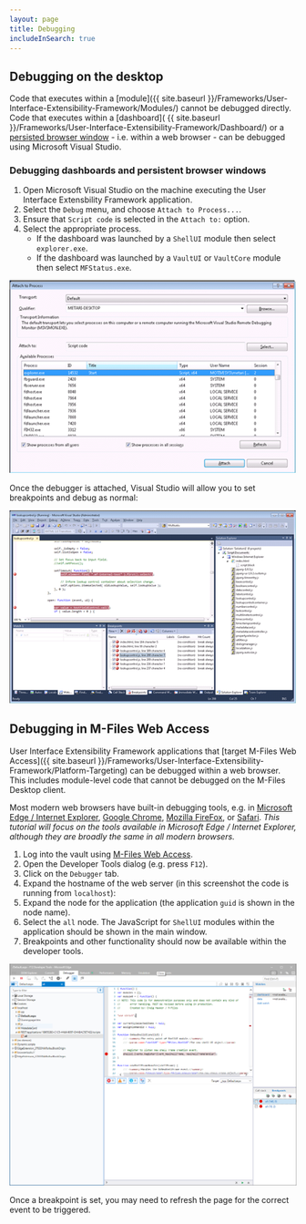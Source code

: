 ```yaml
---
layout: page
title: Debugging
includeInSearch: true
---
```


## Debugging on the desktop

Code that executes within a [module]({{ site.baseurl }}/Frameworks/User-Interface-Extensibility-Framework/Modules/) cannot be debugged directly.  Code that executes within a [dashboard]( {{ site.baseurl }}/Frameworks/User-Interface-Extensibility-Framework/Dashboard/) or a [persisted browser window](https://www.m-files.com/UI_Extensibility_Framework/index.html#PersistentWWWSessions.html) - i.e. within a web browser - can be debugged using Microsoft Visual Studio.

### Debugging dashboards and persistent browser windows

1. Open Microsoft Visual Studio on the machine executing the User Interface Extensbility Framework application.
2. Select the `Debug` menu, and choose `Attach to Process...`.
3. Ensure that `Script code` is selected in the `Attach to:` option.
4. Select the appropriate process.
	* If the dashboard was launched by a `ShellUI` module then select `explorer.exe`.
	* If the dashboard was launched by a `VaultUI` or `VaultCore` module then select `MFStatus.exe`.

![Selecting a process to debug](debugging_attach.png)

Once the debugger is attached, Visual Studio will allow you to set breakpoints and debug as normal:

![Attached debugger](debugging_visualstudio.png)

## Debugging in M-Files Web Access

User Interface Extensibility Framework applications that [target M-Files Web Access]({{ site.baseurl }}/Frameworks/User-Interface-Extensibility-Framework/Platform-Targeting) can be debugged within a web browser.  This includes module-level code that cannot be debugged on the M-Files Desktop client.

Most modern web browsers have built-in debugging tools, e.g. in [Microsoft Edge / Internet Explorer](https://docs.microsoft.com/en-us/microsoft-edge/f12-devtools-guide), [Google Chrome](https://developers.google.com/web/tools/chrome-devtools/), [Mozilla FireFox](https://developer.mozilla.org/en-US/docs/Tools), or [Safari](https://developer.apple.com/safari/tools/).  *This tutorial will focus on the tools available in Microsoft Edge / Internet Explorer, although they are broadly the same in all modern browsers.*

1. Log into the vault using [M-Files Web Access](https://www.m-files.com/user-guide/latest/eng/#Web_access.html).
2. Open the Developer Tools dialog (e.g. press `F12`).
3. Click on the `Debugger` tab.
4. Expand the hostname of the web server (in this screenshot the code is running from `localhost`):
5. Expand the node for the application (the application `guid` is shown in the node name).
6. Select the `all` node.  The JavaScript for `ShellUI` modules within the application should be shown in the main window.
7. Breakpoints and other functionality should now be available within the developer tools.

![Debugging using Microsoft Edge](debugging_microsoftedge.png)

<p class="note">Once a breakpoint is set, you may need to refresh the page for the correct event to be triggered.</p>
